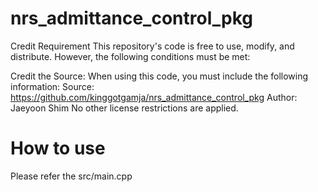 # nrs_admittance_control_pkg
Credit Requirement
This repository's code is free to use, modify, and distribute. However, the following conditions must be met:

Credit the Source: When using this code, you must include the following information:
Source: https://github.com/kinggotgamja/nrs_admittance_control_pkg
Author: Jaeyoon Shim
No other license restrictions are applied.

# How to use
Please refer the src/main.cpp
